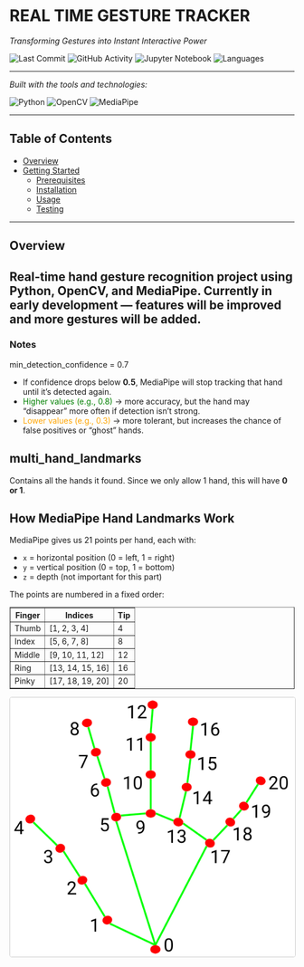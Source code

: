 # REAL TIME GESTURE TRACKER

*Transforming Gestures into Instant Interactive Power*

![Last Commit](https://img.shields.io/github/last-commit/nnamanx/RealTimeGestureTracker?color=grey&label=last%20commit)
![GitHub Activity](https://img.shields.io/github/commit-activity/w/nnamanx/RealTimeGestureTracker)
![Jupyter Notebook](https://img.shields.io/badge/Jupyter-Notebook-orange)
![Languages](https://img.shields.io/github/languages/count/nnamanx/RealTimeGestureTracker)

---

*Built with the tools and technologies:*

<!-- Tech Stack -->
![Python](https://img.shields.io/badge/Python-3.11-blue)
![OpenCV](https://img.shields.io/badge/OpenCV-4.x-blueviolet)
![MediaPipe](https://img.shields.io/badge/MediaPipe-0.10-orange)


---

## Table of Contents

- [Overview](#overview)
- [Getting Started](#getting-started)
  - [Prerequisites](#prerequisites)
  - [Installation](#installation)
  - [Usage](#usage)
  - [Testing](#testing)

---

## Overview
Real-time hand gesture recognition project using Python, OpenCV, and MediaPipe. Currently in early development — features will be improved and more gestures will be added.
---

### Notes
<p>min_detection_confidence = 0.7</p>
<ul>
  <li>If confidence drops below <strong>0.5</strong>, MediaPipe will stop tracking that hand until it’s detected again.</li>
  <li><span style="color:green;">Higher values (e.g., 0.8)</span> → more accuracy, but the hand may “disappear” more often if detection isn’t strong.</li>
  <li><span style="color:orange;">Lower values (e.g., 0.3)</span> → more tolerant, but increases the chance of false positives or “ghost” hands.</li>
</ul>

<h2>multi_hand_landmarks</h2>
<p>Contains all the hands it found. Since we only allow 1 hand, this will have <strong>0 or 1</strong>.</p>

<h2>How MediaPipe Hand Landmarks Work</h2>
<p>MediaPipe gives us 21 points per hand, each with:</p>
<ul>
  <li><code>x</code> = horizontal position (0 = left, 1 = right)</li>
  <li><code>y</code> = vertical position (0 = top, 1 = bottom)</li>
  <li><code>z</code> = depth (not important for this part)</li>
</ul>

<p>The points are numbered in a fixed order:</p>
<table border="1" cellpadding="5" style="border-collapse:collapse;">
  <tr>
    <th>Finger</th>
    <th>Indices</th>
    <th>Tip</th>
  </tr>
  <tr><td>Thumb</td><td>[1, 2, 3, 4]</td><td>4</td></tr>
  <tr><td>Index</td><td>[5, 6, 7, 8]</td><td>8</td></tr>
  <tr><td>Middle</td><td>[9, 10, 11, 12]</td><td>12</td></tr>
  <tr><td>Ring</td><td>[13, 14, 15, 16]</td><td>16</td></tr>
  <tr><td>Pinky</td><td>[17, 18, 19, 20]</td><td>20</td></tr>
</table>

<p><img src="img.ppm.png" alt="MediaPipe Hand Landmarks" style="max-width:100%;border:1px solid #ccc;border-radius:4px;"></p>
